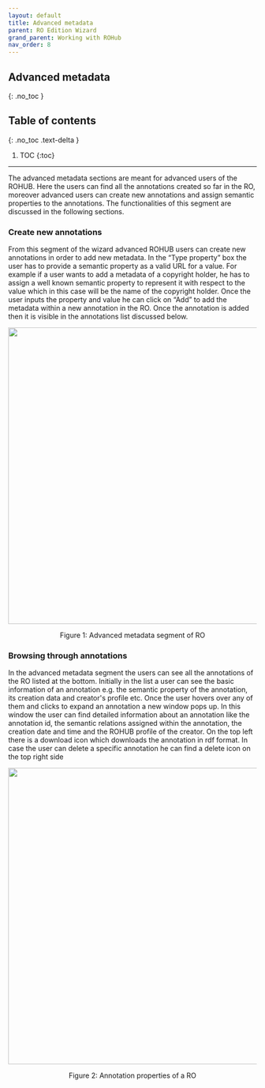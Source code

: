 ```yaml
---
layout: default
title: Advanced metadata
parent: RO Edition Wizard
grand_parent: Working with ROHub
nav_order: 8
---
```


## Advanced metadata
{: .no_toc }
## Table of contents
{: .no_toc .text-delta }

1. TOC
{:toc}
---------
The advanced metadata sections are meant for advanced users of the ROHUB. Here the users can find all the annotations created so far in the RO, moreover advanced users can create new annotations and assign semantic properties to the annotations. The functionalities of this segment  are discussed in the following sections.
### Create new annotations
From this segment of the wizard advanced ROHUB users can create new annotations in order to add new metadata. In the “Type property” box the user has to provide a semantic property as a valid URL for a value. For example if a user wants to add a metadata of a copyright holder, he has to assign a well known semantic property to represent it with respect to the value which in this case will be the name of the copyright holder. Once the user inputs the property and value he can click on “Add” to add the metadata within a new annotation in the RO. Once the annotation is added then it is visible in the annotations list discussed below.
<p align="center"> <img src="https://box.psnc.pl/f/1992fc8ca2/?raw=1" width="600"> </p>
<div align="center"> Figure 1: Advanced metadata segment of RO </div>

### Browsing through annotations
In the advanced metadata segment the users can see all the annotations of the RO listed at the bottom. Initially in the list a user can see the basic information of an annotation e.g. the semantic property of the annotation, its creation data and creator's profile etc. Once the user hovers over any of them and clicks to expand an annotation a new window pops up. In this window the user can find detailed information about an annotation like the annotation id, the semantic relations assigned within the annotation, the creation date and time and the ROHUB profile of the creator. On the top left there is a download icon which downloads the annotation in rdf format. In case the user can delete a specific annotation he can find a delete icon on the top right side
<p align="center"> <img src="https://box.psnc.pl/f/34a21383e7/?raw=1" width="600"> </p>
<div align="center"> Figure 2: Annotation properties of a RO </div>
